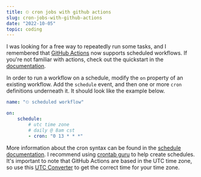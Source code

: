 ```yaml
---
title: ⏲ cron jobs with github actions
slug: cron-jobs-with-github-actions
date: "2022-10-05"
topic: coding
---
```


I was looking for a free way to repeatedly run some tasks, and I remembered that [GitHub Actions][actions] now supports scheduled workflows. If you're not familiar with actions, check out the quickstart in the [documentation][actions-docs].

In order to run a workflow on a schedule, modify the `on` property of an existing workflow. Add the `schedule` event, and then one or more `cron` definitions underneath it. It should look like the example below.

```yaml
name: "⏲ scheduled workflow"

on:
    schedule:
        # utc time zone
        # daily @ 8am cst
        - cron: "0 13 * * *"
```

More information about the cron syntax can be found in the [schedule documentation][schedule]. I recommend using [crontab guru][crontab-guru] to help create schedules. It's important to note that GitHub Actions are based in the UTC time zone, so use this [UTC Converter][converter] to get the correct time for your time zone.

[schedule]: https://docs.github.com/en/actions/using-workflows/events-that-trigger-workflows#schedule
[crontab-guru]: https://crontab.guru
[actions]: https://github.com/features/actions
[actions-docs]: https://docs.github.com/en/actions
[converter]: https://savvytime.com/converter/utc
